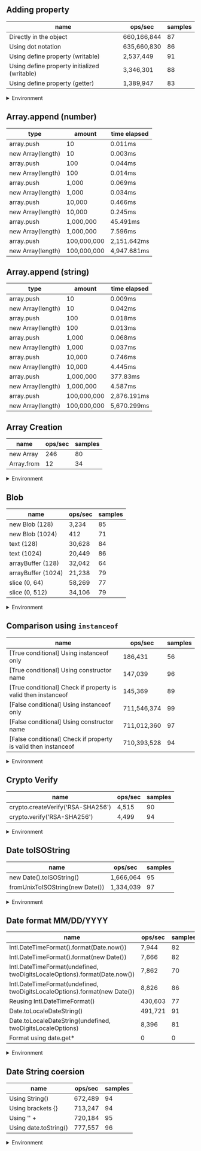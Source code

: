 ## Adding property

|name|ops/sec|samples|
|-|-|-|
|Directly in the object|660,166,844|87|
|Using dot notation|635,660,830|86|
|Using define property (writable)|2,537,449|91|
|Using define property initialized (writable)|3,346,301|88|
|Using define property (getter)|1,389,947|83|


<details>
<summary>Environment</summary>

* __Machine:__ linux x64 | 2 vCPUs | 6.8GB Mem
* __Run:__ Sat Oct 14 2023 01:29:21 GMT+0000 (Coordinated Universal Time)
</details>

<!--
{"environment":{"platform":"linux","arch":"x64","cpus":2,"totalMemory":6.759757995605469},"benchmarks":[{"name":"Directly in the object","hz":660166843.8399377,"cycles":8,"stats":{"deviation":7.336904156047068e-11,"mean":1.5147685911994353e-9,"moe":1.5417334348699085e-11,"rme":1.0178012957405735,"sem":7.865986912601574e-12,"variance":5.383016259502074e-21}},{"name":"Using dot notation","hz":635660830.2048651,"cycles":6,"stats":{"deviation":9.766837172523297e-11,"mean":1.5731659911744337e-9,"moe":2.0642428699696482e-11,"rme":1.3121583364693798,"sem":1.0531851377396164e-11,"variance":9.539110835458288e-21}},{"name":"Using define property (writable)","hz":2537448.8167411312,"cycles":5,"stats":{"deviation":2.9376520371421074e-8,"mean":3.940966191721294e-7,"moe":6.035812328758596e-9,"rme":1.531556485168003,"sem":3.0794960861013246e-9,"variance":8.629799491325174e-16}},{"name":"Using define property initialized (writable)","hz":3346300.9773303135,"cycles":6,"stats":{"deviation":1.236880943678366e-8,"mean":2.988374347599188e-7,"moe":2.5842982517405445e-9,"rme":0.8647839765512404,"sem":1.3185195161941553e-9,"variance":1.5298744688346853e-16}},{"name":"Using define property (getter)","hz":1389947.2769589713,"cycles":4,"stats":{"deviation":6.097119456482759e-8,"mean":7.194517494130234e-7,"moe":1.3117217782107631e-8,"rme":1.82322411375183,"sem":6.69245805209573e-9,"variance":3.7174865666620615e-15}}]}-->

## Array.append (number)

|type|amount|time elapsed|
|-|-|-|
array.push|10|0.011ms
new Array(length)|10|0.003ms
array.push|100|0.044ms
new Array(length)|100|0.014ms
array.push|1,000|0.069ms
new Array(length)|1,000|0.034ms
array.push|10,000|0.466ms
new Array(length)|10,000|0.245ms
array.push|1,000,000|45.491ms
new Array(length)|1,000,000|7.596ms
array.push|100,000,000|2,151.642ms
new Array(length)|100,000,000|4,947.681ms
## Array.append (string)

|type|amount|time elapsed|
|-|-|-|
array.push|10|0.009ms
new Array(length)|10|0.042ms
array.push|100|0.018ms
new Array(length)|100|0.013ms
array.push|1,000|0.068ms
new Array(length)|1,000|0.037ms
array.push|10,000|0.746ms
new Array(length)|10,000|4.445ms
array.push|1,000,000|377.83ms
new Array(length)|1,000,000|4.587ms
array.push|100,000,000|2,876.191ms
new Array(length)|100,000,000|5,670.299ms

## Array Creation

|name|ops/sec|samples|
|-|-|-|
|new Array|246|80|
|Array.from|12|34|


<details>
<summary>Environment</summary>

* __Machine:__ linux x64 | 2 vCPUs | 6.8GB Mem
* __Run:__ Sat Oct 14 2023 01:32:19 GMT+0000 (Coordinated Universal Time)
</details>

<!--
{"environment":{"platform":"linux","arch":"x64","cpus":2,"totalMemory":6.759757995605469},"benchmarks":[{"name":"new Array","hz":245.9124393738427,"cycles":3,"stats":{"deviation":0.0004803697556465623,"mean":0.004066488066021634,"moe":0.00010526566394014633,"rme":2.5886136201828536,"sem":0.00005370697139803384,"variance":2.3075510213993797e-7}},{"name":"Array.from","hz":11.852383189800479,"cycles":1,"stats":{"deviation":0.0038323257399697237,"mean":0.0843712175,"moe":0.0012881873467316507,"rme":1.5268090053715897,"sem":0.0006572384422100259,"variance":0.00001468672057723449}}]}-->

## Blob

|name|ops/sec|samples|
|-|-|-|
|new Blob (128)|3,234|85|
|new Blob (1024)|412|71|
|text (128)|30,628|84|
|text (1024)|20,449|86|
|arrayBuffer (128)|32,042|64|
|arrayBuffer (1024)|21,238|79|
|slice (0, 64)|58,269|77|
|slice (0, 512)|34,106|79|


<details>
<summary>Environment</summary>

* __Machine:__ linux x64 | 2 vCPUs | 6.8GB Mem
* __Run:__ Sat Oct 14 2023 01:34:19 GMT+0000 (Coordinated Universal Time)
</details>

<!--
{"environment":{"platform":"linux","arch":"x64","cpus":2,"totalMemory":6.759757995605469},"benchmarks":[{"name":"new Blob (128)","hz":3234.219257260789,"cycles":3,"stats":{"deviation":0.000027354775063951942,"mean":0.00030919363235965225,"moe":0.000005815402200586465,"rme":1.8808285785853516,"sem":0.0000029670419390747273,"variance":7.48283718799407e-10}},{"name":"new Blob (1024)","hz":412.46823434187644,"cycles":2,"stats":{"deviation":0.00036303756383781994,"mean":0.002424429123846528,"moe":0.00008444587911162854,"rme":3.4831242654620973,"sem":0.00004308463219981048,"variance":1.3179627275729918e-7}},{"name":"text (128)","hz":30627.609565946004,"cycles":4,"stats":{"deviation":0.0000019351977194077015,"mean":0.000032650279083871844,"moe":4.1384886824827953e-7,"rme":1.2675201556016933,"sem":2.111473817593263e-7,"variance":3.744990213200769e-12}},{"name":"text (1024)","hz":20449.178926076707,"cycles":3,"stats":{"deviation":0.00000580909428751391,"mean":0.00004890171892059706,"moe":0.0000012277650637728391,"rme":2.5106787468276766,"sem":6.264107468228771e-7,"variance":3.3745576441226745e-11}},{"name":"arrayBuffer (128)","hz":32042.072587258903,"cycles":4,"stats":{"deviation":0.0000016616413247973552,"mean":0.000031208967437319785,"moe":4.07102124575352e-7,"rme":1.3044395826070745,"sem":2.077051655996694e-7,"variance":2.7610518922743097e-12}},{"name":"arrayBuffer (1024)","hz":21237.649555655036,"cycles":4,"stats":{"deviation":0.000004693653750724436,"mean":0.00004708618989965986,"moe":0.0000010350315170309185,"rme":2.1981636637760644,"sem":5.280773046076115e-7,"variance":2.203038553168956e-11}},{"name":"slice (0, 64)","hz":58268.5888992351,"cycles":3,"stats":{"deviation":0.000004387213331200711,"mean":0.000017161905220140437,"moe":9.799399461390813e-7,"rme":5.709971786751672,"sem":4.999693602750414e-7,"variance":1.9247640813465237e-11}},{"name":"slice (0, 512)","hz":34106.32133996915,"cycles":4,"stats":{"deviation":0.000012751088416427317,"mean":0.000029320077941918094,"moe":0.0000028118346789882284,"rme":9.590133711644153,"sem":0.000001434609530096035,"variance":1.625902558035469e-10}}]}-->

## Comparison using `instanceof`

|name|ops/sec|samples|
|-|-|-|
|[True conditional] Using instanceof only|186,431|56|
|[True conditional] Using constructor name|147,039|96|
|[True conditional] Check if property is valid then instanceof |145,369|89|
|[False conditional] Using instanceof only|711,546,374|99|
|[False conditional] Using constructor name|711,012,360|97|
|[False conditional] Check if property is valid then instanceof |710,393,528|94|


<details>
<summary>Environment</summary>

* __Machine:__ linux x64 | 2 vCPUs | 6.8GB Mem
* __Run:__ Sat Oct 14 2023 01:38:44 GMT+0000 (Coordinated Universal Time)
</details>

<!--
{"environment":{"platform":"linux","arch":"x64","cpus":2,"totalMemory":6.759757995605469},"benchmarks":[{"name":"[True conditional] Using instanceof only","hz":186431.22694752403,"cycles":4,"stats":{"deviation":0.000001067643555158578,"mean":0.00000536390826994598,"moe":2.79632947622048e-7,"rme":5.213231352013113,"sem":1.4266987123573877e-7,"variance":1.1398627608716476e-12}},{"name":"[True conditional] Using constructor name","hz":147039.09863156595,"cycles":3,"stats":{"deviation":2.1990088769223852e-7,"mean":0.000006800912201629361,"moe":4.3989339121202735e-8,"rme":0.6468152773779932,"sem":2.244354036796058e-8,"variance":4.83564004078345e-14}},{"name":"[True conditional] Check if property is valid then instanceof ","hz":145368.9392529347,"cycles":3,"stats":{"deviation":4.0337741856876267e-7,"mean":0.000006879048613404613,"moe":8.380552487096401e-8,"rme":1.2182720254027477,"sem":4.275792085253266e-8,"variance":1.6271334181119876e-13}},{"name":"[False conditional] Using instanceof only","hz":711546373.8386632,"cycles":11,"stats":{"deviation":1.2003984263860308e-11,"mean":1.4053897774858748e-9,"moe":2.3646337913154004e-12,"rme":0.16825465996668434,"sem":1.2064458118956125e-12,"variance":1.4409563820700589e-22}},{"name":"[False conditional] Using constructor name","hz":711012359.7508119,"cycles":10,"stats":{"deviation":1.154460985267358e-11,"mean":1.40644531179524e-9,"moe":2.2974679670076795e-12,"rme":0.16335281206740307,"sem":1.1721775341875915e-12,"variance":1.3327801665044792e-22}},{"name":"[False conditional] Check if property is valid then instanceof ","hz":710393527.8499533,"cycles":6,"stats":{"deviation":3.159099495604374e-11,"mean":1.4076704823403407e-9,"moe":6.386390184071106e-12,"rme":0.45368502530885857,"sem":3.258362338811789e-12,"variance":9.97990962312781e-22}}]}-->

## Crypto Verify

|name|ops/sec|samples|
|-|-|-|
|crypto.createVerify('RSA-SHA256')|4,515|90|
|crypto.verify('RSA-SHA256')|4,499|94|


<details>
<summary>Environment</summary>

* __Machine:__ linux x64 | 2 vCPUs | 6.8GB Mem
* __Run:__ Sat Oct 14 2023 01:40:17 GMT+0000 (Coordinated Universal Time)
</details>

<!--
{"environment":{"platform":"linux","arch":"x64","cpus":2,"totalMemory":6.759757995605469},"benchmarks":[{"name":"crypto.createVerify('RSA-SHA256')","hz":4515.0193977735435,"cycles":4,"stats":{"deviation":0.0000042815054893696955,"mean":0.00022148299085782938,"moe":8.845681985135754e-7,"rme":0.39938425749423906,"sem":4.513103053640691e-7,"variance":1.8331289255502838e-11}},{"name":"crypto.verify('RSA-SHA256')","hz":4499.40281607116,"cycles":3,"stats":{"deviation":0.000008100742834345195,"mean":0.0002222517167007491,"moe":0.0000016376345408851729,"rme":0.7368377464954147,"sem":8.355278269822311e-7,"variance":6.562203446819503e-11}}]}-->

## Date toISOString

|name|ops/sec|samples|
|-|-|-|
|new Date().toISOString()|1,666,064|95|
|fromUnixToISOString(new Date())|1,334,039|97|


<details>
<summary>Environment</summary>

* __Machine:__ linux x64 | 2 vCPUs | 6.8GB Mem
* __Run:__ Sat Oct 14 2023 01:42:02 GMT+0000 (Coordinated Universal Time)
</details>

<!--
{"environment":{"platform":"linux","arch":"x64","cpus":2,"totalMemory":6.759754180908203},"benchmarks":[{"name":"new Date().toISOString()","hz":1666063.9439747168,"cycles":6,"stats":{"deviation":1.060312258120572e-8,"mean":6.002170586648116e-7,"moe":2.1322005496331767e-9,"rme":0.35523824570669094,"sem":1.0878574232822331e-9,"variance":1.1242620847207464e-16}},{"name":"fromUnixToISOString(new Date())","hz":1334039.489862225,"cycles":7,"stats":{"deviation":1.3324418663183106e-8,"mean":7.496029972120814e-7,"moe":2.6516638888903667e-9,"rme":0.3537424341621388,"sem":1.352889739229779e-9,"variance":1.7754013271178226e-16}}]}-->

## Date format MM/DD/YYYY

|name|ops/sec|samples|
|-|-|-|
|Intl.DateTimeFormat().format(Date.now())|7,944|82|
|Intl.DateTimeFormat().format(new Date())|7,666|82|
|Intl.DateTimeFormat(undefined, twoDigitsLocaleOptions).format(Date.now())|7,862|70|
|Intl.DateTimeFormat(undefined, twoDigitsLocaleOptions).format(new Date())|8,826|86|
|Reusing Intl.DateTimeFormat()|430,603|77|
|Date.toLocaleDateString()|491,721|91|
|Date.toLocaleDateString(undefined, twoDigitsLocaleOptions)|8,396|81|
|Format using date.get*|0|0|


<details>
<summary>Environment</summary>

* __Machine:__ linux x64 | 2 vCPUs | 6.8GB Mem
* __Run:__ Sat Oct 14 2023 01:44:23 GMT+0000 (Coordinated Universal Time)
</details>

<!--
{"environment":{"platform":"linux","arch":"x64","cpus":2,"totalMemory":6.759757995605469},"benchmarks":[{"name":"Intl.DateTimeFormat().format(Date.now())","hz":7944.4613513048225,"cycles":6,"stats":{"deviation":0.000015779563541602495,"mean":0.00012587385799740306,"moe":0.0000034154201140805802,"rme":2.713367309478228,"sem":0.0000017425612826941736,"variance":2.4899462556347064e-10}},{"name":"Intl.DateTimeFormat().format(new Date())","hz":7666.119237991691,"cycles":3,"stats":{"deviation":0.000009491155288929803,"mean":0.0001304440968050964,"moe":0.0000020543206150289434,"rme":1.5748666787876306,"sem":0.000001048122762769869,"variance":9.008202871858017e-11}},{"name":"Intl.DateTimeFormat(undefined, twoDigitsLocaleOptions).format(Date.now())","hz":7862.180806411928,"cycles":3,"stats":{"deviation":0.000017925039098917123,"mean":0.00012719117311375737,"moe":0.000004199205832674815,"rme":3.3014915499828947,"sem":0.0000021424519554463344,"variance":3.2130702669770754e-10}},{"name":"Intl.DateTimeFormat(undefined, twoDigitsLocaleOptions).format(new Date())","hz":8825.932529979014,"cycles":4,"stats":{"deviation":0.000006169983984539028,"mean":0.00011330247501930288,"moe":0.0000013040399080003427,"rme":1.1509368244411065,"sem":6.653264836736443e-7,"variance":3.80687023694681e-11}},{"name":"Reusing Intl.DateTimeFormat()","hz":430602.6032347564,"cycles":5,"stats":{"deviation":0.0000027610192515459207,"mean":0.000002322326879790875,"moe":6.167087972237692e-7,"rme":26.55564135223305,"sem":3.146473455223312e-7,"variance":7.623227307407196e-12}},{"name":"Date.toLocaleDateString()","hz":491720.65430414723,"cycles":4,"stats":{"deviation":9.74900811524331e-8,"mean":0.0000020336749966607328,"moe":2.003068526536544e-8,"rme":0.9849501664845937,"sem":1.021973738028849e-8,"variance":9.504315923107992e-15}},{"name":"Date.toLocaleDateString(undefined, twoDigitsLocaleOptions)","hz":8395.541905661717,"cycles":5,"stats":{"deviation":0.00003498595184675237,"mean":0.0001191108342066196,"moe":0.000007619162846626072,"rme":6.396700096491001,"sem":0.000003887327982972485,"variance":1.2240168266232753e-9}},{"name":"Format using date.get*","hz":0,"cycles":0,"stats":{"deviation":0,"mean":0,"moe":0,"rme":0,"sem":0,"variance":0}}]}-->

## Date String coersion

|name|ops/sec|samples|
|-|-|-|
|Using String()|672,489|94|
|Using brackets {}|713,247|94|
|Using '' + |720,184|95|
|Using date.toString()|777,557|96|


<details>
<summary>Environment</summary>

* __Machine:__ linux x64 | 2 vCPUs | 6.8GB Mem
* __Run:__ Sat Oct 14 2023 01:46:09 GMT+0000 (Coordinated Universal Time)
</details>

<!--
{"environment":{"platform":"linux","arch":"x64","cpus":2,"totalMemory":6.759754180908203},"benchmarks":[{"name":"Using String()","hz":672489.399708557,"cycles":3,"stats":{"deviation":1.62171741464245e-7,"mean":0.0000014870122866373497,"moe":3.278440641904605e-8,"rme":2.2047165792545638,"sem":1.6726737968901044e-8,"variance":2.629967372954592e-14}},{"name":"Using brackets {}","hz":713246.6834180397,"cycles":4,"stats":{"deviation":1.2711752072357643e-7,"mean":0.0000014020394671977631,"moe":2.5697895482623683e-8,"rme":1.8328938723804766,"sem":1.311117116460392e-8,"variance":1.6158864074908884e-14}},{"name":"Using '' + ","hz":720183.597665866,"cycles":6,"stats":{"deviation":1.2178937069464751e-8,"mean":0.0000013885348170119763,"moe":2.449083853796935e-9,"rme":0.17637900208128604,"sem":1.2495325784678241e-9,"variance":1.4832650814198267e-16}},{"name":"Using date.toString()","hz":777557.1065528349,"cycles":4,"stats":{"deviation":1.13874605478121e-8,"mean":0.0000012860791722852708,"moe":2.277966537670798e-9,"rme":0.1771249069855485,"sem":1.1622278253422439e-9,"variance":1.2967425772797707e-16}}]}-->

